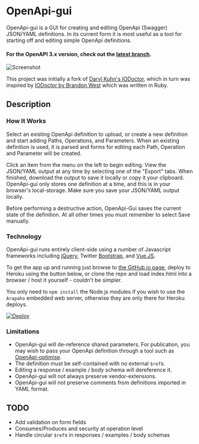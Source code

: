OpenApi-gui
===========

OpenApi-gui is a GUI for creating and editing OpenApi (Swagger) JSON/YAML definitions. In its current form it is most useful as a tool for starting off and editing simple OpenApi definitions.

#### For the OpenAPI 3.x version, check out the [latest branch](https://github.com/Mermade/openapi-gui/tree/buefy).

![Screenshot](https://mermade.github.io/openapi-gui/img/screenshot.png)

This project was initially a fork of [Daryl Kuhn's IODoctor](https://github.com/darrylkuhn/iodoctor/tree/angular-port), which in turn was inspired by [IODoctor by Brandon West](https://github.com/brandonmwest/iodoctor) which was written in Ruby.

Description
-----------
### How It Works

Select an existing OpenApi definition to upload, or create a new definition and start adding Paths, Operations, and Parameters. When an existing definition is used, it is parsed and forms for editing each Path, Operation and Parameter will be created.

Click an item from the menu on the left to begin editing. View the JSON/YAML output at any time by selecting one of the "Export" tabs. When finished, download the output to save it locally or copy it your clipboard. OpenApi-gui only stores one definition at a time, and this is in your browser's local-storage. Make sure you save your JSON/YAML output locally.

Before performing a destructive action, OpenApi-Gui saves the current state of the definition. At all other times you must remember to select Save manually.

### Technology

OpenApi-gui runs entirely client-side using a number of Javascript frameworks including [jQuery](https://jquery.com/), Twitter [Bootstrap](https://getbootstrap.com/), and [Vue.JS](https://vuejs.org/).

To get the app up and running just browse to [the GitHub.io page](https://github.io/mermade/openapi-gui), deploy to Heroku using the button below, or clone the repo and load index.html into a browser / host it yourself - couldn't be simpler.

You only need to `npm install` the Node.js modules if you wish to use the `Arapaho` embedded web server, otherwise they are only there for Heroku deploys.

[![Deploy](https://www.herokucdn.com/deploy/button.svg)](https://heroku.com/deploy)

### Limitations

* OpenApi-gui will de-reference shared parameters. For publication, you may wish to pass your OpenApi definition through a tool such as [OpenApi-optimise](https://github.com/mermade/openapi_optimise).
* The definition must be self-contained with no external `$ref`s.
* Editing a response / example / body schema will dereference it.
* OpenApi-gui will not always preserve vendor-extensions.
* OpenApi-gui will not preserve comments from definitions imported in YAML format.

TODO
----

* Add validation on form fields
* Consumes/Produces and security at operation level
* Handle circular `$ref`s in responses / examples / body schemas

